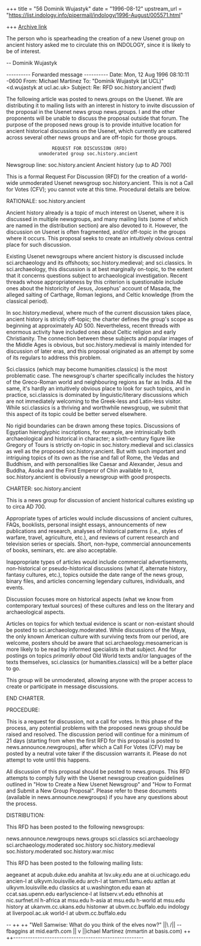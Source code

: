 +++
title = "56 Dominik Wujastyk"
date = "1996-08-12"
upstream_url = "https://list.indology.info/pipermail/indology/1996-August/005571.html"

+++
[Archive link](https://list.indology.info/pipermail/indology/1996-August/005571.html)


The person who is spearheading the creation of a new Usenet group on
ancient history asked me to circulate this on INDOLOGY, since it is likely
to be of interest.

--
Dominik Wujastyk 

---------- Forwarded message ----------
Date: Mon, 12 Aug 1996 08:10:11 -0600
From: Michael Martinez <mmartin at basis.com>
To: "Dominik Wujastyk (at UCL)" <d.wujastyk at ucl.ac.uk>
Subject: Re: RFD soc.history.ancient (fwd)

The following article was posted to news.groups on the Usenet.  We are
distributing it to mailing lists with an interest in history to invite
discussion of the proposal in the Usenet news group news.groups.  I and the
other proponents will be unable to discuss the proposal outside that forum.
The purpose of the proposed news group is to provide intuitive location for
ancient historical discussions on the Usenet, which currently are scattered
across several other news groups and are off-topic for those groups.


                     REQUEST FOR DISCUSSION (RFD)
                unmoderated group soc.history.ancient

Newsgroup line:	soc.history.ancient	Ancient history (up to AD 700)



This is a formal Request For Discussion (RFD) for the creation of
a world-wide unmoderated Usenet newsgroup soc.history.ancient.  This
is not a Call for Votes (CFV); you cannot vote at this time.  Procedural
details are below.

RATIONALE:	soc.history.ancient

Ancient history already is a topic of much interest on Usenet,
where it is discussed in multiple newsgroups, and many mailing
lists (some of which are named in the distribution section) are
also devoted to it. However, the discussion on Usenet is often
fragmented, and/or off-topic in the groups where it occurs.
This proposal seeks to create an intuitively obvious central
place for such discussion.

Existing Usenet newsgroups where ancient history is discussed
include sci.archaeology and its offshoots; soc.history.medieval;
and sci.classics.  In sci.archaeology, this discussion is at
best marginally on-topic, to the extent that it concerns
questions subject to archaeological investigation.  Recent
threads whose appropriateness by this criterion is questionable
include ones about the historicity of Jesus, Josephus'
account of Masada, the alleged salting of Carthage, Roman legions,
and Celtic knowledge (from the classical period).

In soc.history.medieval, where much of the current discussion
takes place, ancient history is strictly off-topic; the charter
defines the group's scope as beginning at approximately AD 500.
Nevertheless, recent threads with enormous activity have
included ones about Celtic religion and early Christianity.
The connection between these subjects and popular images of
the Middle Ages is obvious, but soc.history.medieval is mainly
intended for discussion of later eras, and this proposal
originated as an attempt by some of its regulars to
address this problem.

Sci.classics (which may become humanities.classics) is the most
problematic case.  The newsgroup's charter specifically includes
the history of the Greco-Roman world and neighbouring regions as
far as India.  All the same, it's hardly an intuitively obvious
place to look for such topics, and in practice, sci.classics is
dominated by linguistic/literary discussions which are not
immediately welcoming to the Greek-less and Latin-less visitor.
While sci.classics is a thriving and worthwhile newsgroup, we
submit that this aspect of its topic could be better served
elsewhere.

No rigid boundaries can be drawn among these topics.
Discussions of Egyptian hieroglyphic inscriptions, for
example, are intrinsically both archaeological and
historical in character; a sixth-century figure like
Gregory of Tours is strictly on-topic in
soc.history.medieval and sci.classics as well as the
proposed soc.history.ancient.  But with such important
and intriguing topics of its own as the rise and fall
of Rome, the Vedas and Buddhism, and with personalities
like Caesar and Alexander, Jesus and Buddha, Asoka and
the First Emperor of Chin available to it,
soc.history.ancient is obviously a newsgroup with
good prospects.


CHARTER:	soc.history.ancient

This is a news group for discussion of ancient historical
cultures existing up to circa AD 700.

Appropriate types of articles would include discussions of
ancient cultures, FAQs, booklists, personal insight essays,
announcements of new publications and research, analyses
of historical patterns (i.e., styles of warfare, travel,
agriculture, etc.), and reviews of current research and
television series or specials.  Short, non-hype, commercial
announcements of books, seminars, etc. are also acceptable.

Inappropriate types of articles would include commercial
advertisements, non-historical or pseudo-historical
discussions (what if, alternate history, fantasy cultures,
etc.), topics outside the date range of the news group,
binary files, and articles concerning legendary cultures,
individuals, and events.

Discussion focuses more on historical aspects (what we
know from contemporary textual sources) of these cultures
and less on the literary and archaeological aspects.

Articles on topics for which textual evidence is scant
or non-existant should be posted to sci.archaeology.moderated.
While discussions of the Maya, the only known American culture
with surviving texts from our period, are welcome, posters
should be aware that sci.archaeology.mesoamerican is more
likely to be read by informed specialists in that subject.
And for postings on topics *primarily about* Old World texts
and/or languages of the texts themselves, sci.classics (or
humanities.classics) will be a better place to go.

This group will be unmoderated, allowing anyone with the
proper access to create or participate in message discussions.

END CHARTER.


PROCEDURE:

This is a request for discussion, not a call for votes.  In this
phase of the process, any potential problems with the proposed
news group should be raised and resolved.  The discussion period
will continue for a minimum of 21 days (starting from when the
first RFD for this proposal is posted to news.announce.newgroups),
after which a Call For Votes (CFV) may be posted by a neutral
vote taker if the discussion warrants it.  Please do not
attempt to vote until this happens.

All discussion of this proposal should be posted to news.groups.
This RFD attempts to comply fully with the Usenet newsgroup
creation guidelines outlined in "How to Create a New Usenet
Newsgroup" and "How to Format and Submit a New Group Proposal".
Please refer to these documents (available in
news.announce.newgroups) if you have any questions about the
process.

DISTRIBUTION:

This RFD has been posted to the following newsgroups:

news.announce.newgroups
news.groups
sci.classics
sci.archaeology
sci.archaeology.moderated
soc.history
soc.history.medieval
soc.history.moderated
soc.history.war.misc

This RFD has been posted to the following mailing lists:

aegeanet at acpub.duke.edu
anahita at lsv.uky.edu
ane at oi.uchicago.edu
ancien-l at ulkyvm.louisville.edu
arch-l at tamvm1.tamu.edu
aztlan at ulkyvm.louisville.edu
classics at u.washington.edu
eaan at ccat.sas.upenn.edu
earlyscience-l at listserv.vt.edu
ethnohis at nic.surfnet.nl
h-africa at msu.edu
h-asia at msu.edu
h-world at msu.edu
history at ukanvm.cc.ukans.edu
histonwr at ubvm.cc.buffalo.edu
indology at liverpool.ac.uk
world-l at ubvm.cc.buffalo.edu


--
  ++   ++   "Well Samwise: What do you think of the elves now?"
  ||\ /||                 --fbaggins at mid.earth.com
  || v ||ichael Martinez                    (mmartin at basis.com)
  ++   ++------------------------------------------------------






